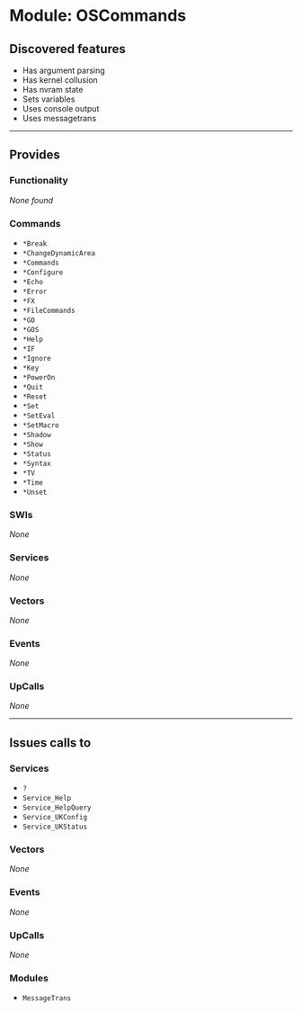 # Module: OSCommands

## Discovered features


* Has argument parsing
* Has kernel collusion
* Has nvram state
* Sets variables
* Uses console output
* Uses messagetrans

---

## Provides

### Functionality


*None found*

### Commands


* `*Break`
* `*ChangeDynamicArea`
* `*Commands`
* `*Configure`
* `*Echo`
* `*Error`
* `*FX`
* `*FileCommands`
* `*GO`
* `*GOS`
* `*Help`
* `*IF`
* `*Ignore`
* `*Key`
* `*PowerOn`
* `*Quit`
* `*Reset`
* `*Set`
* `*SetEval`
* `*SetMacro`
* `*Shadow`
* `*Show`
* `*Status`
* `*Syntax`
* `*TV`
* `*Time`
* `*Unset`


### SWIs


*None*


### Services


*None*


### Vectors


*None*


### Events


*None*


### UpCalls


*None*


---

## Issues calls to

### Services


* `?`
* `Service_Help`
* `Service_HelpQuery`
* `Service_UKConfig`
* `Service_UKStatus`


### Vectors


*None*


### Events


*None*


### UpCalls


*None*


### Modules


* `MessageTrans`



